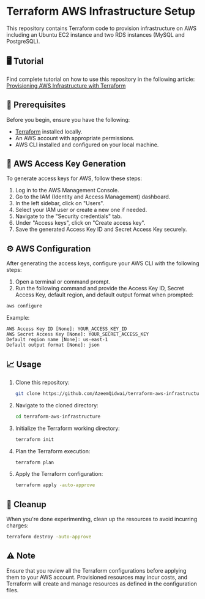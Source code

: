 # Terraform AWS Infrastructure Setup

This repository contains Terraform code to provision infrastructure on AWS including an Ubuntu EC2 instance and two RDS instances (MySQL and PostgreSQL).

## :desktop_computer: Tutorial
Find complete tutorial on how to use this repository in the following article: [Provisioning AWS Infrastructure with Terraform](https://azeemahmed.notion.site/Creating-AWS-EC2-RDB-instance-using-Terraform-a8b20bc5626a4013a0bb3228c5e4e9a1?pvs=4)

## :memo: Prerequisites

Before you begin, ensure you have the following:

- [Terraform](https://www.terraform.io/downloads.html) installed locally.
- An AWS account with appropriate permissions.
- AWS CLI installed and configured on your local machine.

## :key: AWS Access Key Generation

To generate access keys for AWS, follow these steps:

1. Log in to the AWS Management Console.
2. Go to the IAM (Identity and Access Management) dashboard.
3. In the left sidebar, click on "Users".
4. Select your IAM user or create a new one if needed.
5. Navigate to the "Security credentials" tab.
6. Under "Access keys", click on "Create access key".
7. Save the generated Access Key ID and Secret Access Key securely.

## :gear: AWS Configuration

After generating the access keys, configure your AWS CLI with the following steps:

1. Open a terminal or command prompt.
2. Run the following command and provide the Access Key ID, Secret Access Key, default region, and default output format when prompted:

```bash
aws configure
```

Example:

```
AWS Access Key ID [None]: YOUR_ACCESS_KEY_ID
AWS Secret Access Key [None]: YOUR_SECRET_ACCESS_KEY
Default region name [None]: us-east-1
Default output format [None]: json
```

## :chart_with_upwards_trend: Usage

1. Clone this repository:
    ```bash
    git clone https://github.com/AzeemQidwai/terraform-aws-infrastructure.git
    ```
2. Navigate to the cloned directory:
   ```bash
   cd terraform-aws-infrastructure
   ```
3. Initialize the Terraform working directory:
    ```bash
    terraform init
    ```
4. Plan the Terraform execution:
    ```bash
    terraform plan
    ```
5. Apply the Terraform configuration:
    ```bash
    terraform apply -auto-approve
    ```
## :broom: Cleanup

When you're done experimenting, clean up the resources to avoid incurring charges:
```bash
terraform destroy -auto-approve
```

## :warning: Note

Ensure that you review all the Terraform configurations before applying them to your AWS account. Provisioned resources may incur costs, and Terraform will create and manage resources as defined in the configuration files.
